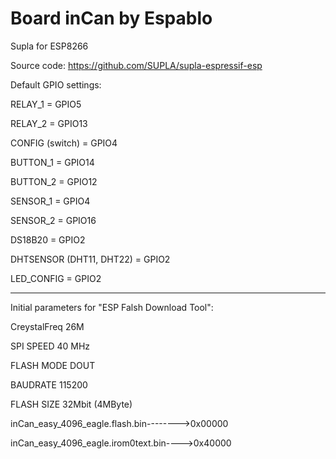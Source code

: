 # Board inCan by Espablo
Supla for ESP8266


Source code: https://github.com/SUPLA/supla-espressif-esp



Default GPIO settings:

RELAY_1 = GPIO5

RELAY_2 = GPIO13

CONFIG (switch) = GPIO4
	
BUTTON_1 = GPIO14

BUTTON_2 = GPIO12

SENSOR_1 = GPIO4

SENSOR_2 = GPIO16

DS18B20 = GPIO2


DHTSENSOR (DHT11, DHT22) = GPIO2

LED_CONFIG = GPIO2

-------------------------------------------------

Initial parameters for "ESP Falsh Download Tool":

CreystalFreq 26M

SPI SPEED 40 MHz

FLASH MODE DOUT

BAUDRATE 115200

FLASH SIZE 32Mbit (4MByte)

inCan_easy_4096_eagle.flash.bin-------->0x00000

inCan_easy_4096_eagle.irom0text.bin---->0x40000

